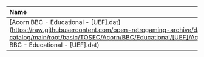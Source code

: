 |Name|Size|
|:---|---:|
|[Acorn BBC - Educational - [UEF].dat](https://raw.githubusercontent.com/open-retrogaming-archive/dat-catalog/main/root/basic/TOSEC/Acorn/BBC/Educational/[UEF]/Acorn BBC - Educational - [UEF].dat)|1458|
